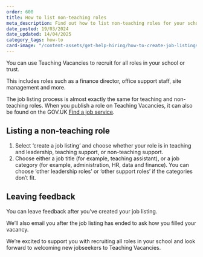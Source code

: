 ```yaml
---
order: 600
title: How to list non-teaching roles
meta_description: Find out how to list non-teaching roles for your school or trust on Teaching Vacancies. Recruit finance directors, business managers and more.
date_posted: 19/03/2024
date_updated: 14/04/2025
category_tags: how-to
card-image: "/content-assets/get-help-hiring/how-to-create-job-listings-and-accept-applications/how-to-list-non-teaching-roles.png"
---
```


You can use Teaching Vacancies to recruit for all roles in your school or trust.

This includes roles such as a finance director, office support staff, site management and more.

The job listing process is almost exactly the same for teaching and non-teaching roles. When you publish a role on Teaching Vacancies, it can also be found on the GOV.UK [Find a job service](https://www.gov.uk/find-a-job).

## Listing a non-teaching role
  1. Select ‘create a job listing’ and choose whether your role is in teaching and leadership, teaching support, or non-teaching support.
  2. Choose either a job title (for example, teaching assistant), or a job category (for example, administration, HR, data and finance). You can choose ‘other leadership roles’ or ‘other support roles’ if the categories don’t fit.

## Leaving feedback
You can leave feedback after you’ve created your job listing.

We’ll also email you after the job listing has ended to ask how you filled your vacancy.

We’re excited to support you with recruiting all roles in your school and look forward to welcoming new jobseekers to Teaching Vacancies.
